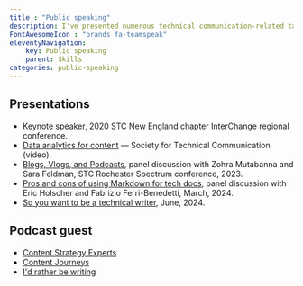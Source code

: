 ```yaml
---
title : "Public speaking"
description: I've presented numerous technical communication-related talks &mdash; online and in-person &mdash; adding value, giving back, and promoting the profession.
FontAwesomeIcon : "brands fa-teamspeak"
eleventyNavigation:
    key: Public speaking
    parent: Skills
categories: public-speaking
---
```


## Presentations

- [Keynote speaker](https://www.stcnewengland.org/interchange-2020-speakers/), 2020 STC New England chapter InterChange regional conference.
- [Data analytics for content](https://www.youtube.com/watch?v=VwsrzbV47tk) &mdash; Society for Technical Communication (video).
- [Blogs, Vlogs, and Podcasts](https://stc-rochester.org/conference-session-descriptions/), panel discussion with Zohra Mutabanna and Sara Feldman, STC Rochester Spectrum conference, 2023.
- [Pros and cons of using Markdown for tech docs](https://www.brighttalk.com/webcast/9273/608016), panel discussion with  Eric Holscher and Fabrizio Ferri-Benedetti, March, 2024.
- [So you want to be a technical writer](https://www.brighttalk.com/webcast/9273/608187), June, 2024.

## Podcast guest

- [Content Strategy Experts](https://www.scriptorium.com/2018/02/full-transcript-podcasting-strategy-podcast-guest-ed-marsh/)
- [Content Journeys](https://anchor.fm/contentjourneys/episodes/Content-Journeys---014---Content-Podcasting-e160pu0)
- [I'd rather be writing](https://idratherbewriting.com/blog/evolution-of-podcasting-podcast-ed-marsh)
